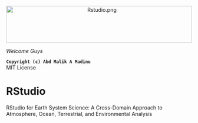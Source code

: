  <p align="center" style="margin-bottom: 1px;">
  <img src="Rstudio.png" alt="Rstudio.png" width="100%" style="max-height: 100px; object-fit: cover;"/>
 <p


# *Welcome Guys*
**``Copyright (c) Abd Malik A Madinu``**
<br /> MIT License

# **RStudio**
RStudio for Earth System Science: A Cross-Domain Approach to Atmosphere, Ocean, Terrestrial, and Environmental Analysis
